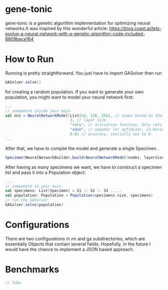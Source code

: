 # gene-tonic

gene-tonic is a genetic algorithm implementation for optimizing neural networks.It was inspired by this wonderful article: https://blog.coast.ai/lets-evolve-a-neural-network-with-a-genetic-algorithm-code-included-8809bece164

# How to Run

Running is pretty straightforward. You just have to import GASolver then run 
```scala
GASolver.solve()
```
for creating a random population. If you want to generate your own population, you might want to model your neural network first: 
```scala
...
// somewhere inside your main
val nn1 = NeuralNetworkModel(List[64, 128, 256], // nodes based on their positions on the respective layer size
                             3, // layer size
                             "relu", // activation function. Only relu and elu is supported as of now
                             "adam", // updater (or optimizer, in Keras terminology) Only ADAM and RMSPROP is supported
                             0.0) // accuracy, initially set to 0
...
```

After that, we have to compile the model and generate a single Specimen.
```scala
Specimen(NeuralNetworkBuilder.build(NeuralNetworkModel(nodes, layerSize, activation, optimizer, 0.0)))
```
After having as many specimens we want, we have to construct a specimen list and pass it into a Population object:
```scala
...
// somewhere in your main
val specimens: List[Specimen] = S1 :: S2 :: S3 ..... 
val population: Population = Population(specimens.size, specimens)
// run the GASolver
GASolver.solve(population)
```

# Configurations
There are two configurations in  nn and ga subdirectories, which are essentially Objects that contain several fields. Hopefully, in the future I would have the chance to implement a JSON based approach.

# Benchmarks
```scala
// ToDo
```
